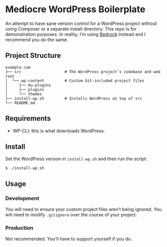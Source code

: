 # Mediocre WordPress Boilerplate

An attempt to have sane version control for a WordPress project
without using Composer or a separate install directory. This
repo is for demonstration purposes. In reality, I’m using
[Bedrock] instead and I recommend you do the same.

## Project Structure

```shell
example.com
├── src                   # The WordPress project’s codebase and web root
│  └── wp-content         # Custom Git-included project files
│     ├── mu-plugins
│     ├── plugins
│     └── themes
├── install-wp.sh         # Installs WordPress on top of src
└── README.md
```

## Requirements

* WP-CLI: this is what downloads WordPress.

## Install

Set the WordPress version in `install-wp.sh` and then run the
script:

```shell
$ ./install-wp.sh
```

## Usage

### Development 

You will need to ensure your custom project files aren’t being
ignored. You will need to modify `.gitignore` over the course of
your project.

### Production

Not recommended. You’ll have to support yourself if you do.

[Bedrock]: https://github.com/roots/bedrock
